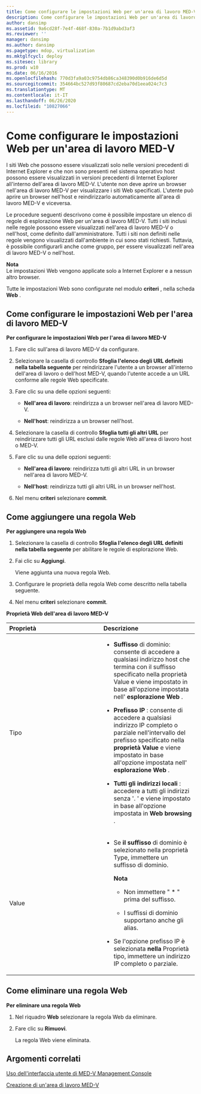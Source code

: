 ```yaml
---
title: Come configurare le impostazioni Web per un'area di lavoro MED-V
description: Come configurare le impostazioni Web per un'area di lavoro MED-V
author: dansimp
ms.assetid: 9a6cd28f-7e4f-468f-830a-7b1d9abd3af3
ms.reviewer: ''
manager: dansimp
ms.author: dansimp
ms.pagetype: mdop, virtualization
ms.mktglfcycl: deploy
ms.sitesec: library
ms.prod: w10
ms.date: 06/16/2016
ms.openlocfilehash: 770d3fa9a03c9754db86ca348390d0b916de6d5d
ms.sourcegitcommit: 354664bc527d93f80687cd2eba70d1eea024c7c3
ms.translationtype: MT
ms.contentlocale: it-IT
ms.lasthandoff: 06/26/2020
ms.locfileid: "10827066"
---
```

# Come configurare le impostazioni Web per un'area di lavoro MED-V


I siti Web che possono essere visualizzati solo nelle versioni precedenti di Internet Explorer e che non sono presenti nel sistema operativo host possono essere visualizzati in versioni precedenti di Internet Explorer all'interno dell'area di lavoro MED-V. L'utente non deve aprire un browser nell'area di lavoro MED-V per visualizzare i siti Web specificati. L'utente può aprire un browser nell'host e reindirizzarlo automaticamente all'area di lavoro MED-V e viceversa.

Le procedure seguenti descrivono come è possibile impostare un elenco di regole di esplorazione Web per un'area di lavoro MED-V. Tutti i siti inclusi nelle regole possono essere visualizzati nell'area di lavoro MED-V o nell'host, come definito dall'amministratore. Tutti i siti non definiti nelle regole vengono visualizzati dall'ambiente in cui sono stati richiesti. Tuttavia, è possibile configurarli anche come gruppo, per essere visualizzati nell'area di lavoro MED-V o nell'host.

**Nota**  
Le impostazioni Web vengono applicate solo a Internet Explorer e a nessun altro browser.



Tutte le impostazioni Web sono configurate nel modulo **criteri** , nella scheda **Web** .

## Come configurare le impostazioni Web per l'area di lavoro MED-V


**Per configurare le impostazioni Web per l'area di lavoro MED-V**

1.  Fare clic sull'area di lavoro MED-V da configurare.

2.  Selezionare la casella di controllo **Sfoglia l'elenco degli URL definiti nella tabella seguente** per reindirizzare l'utente a un browser all'interno dell'area di lavoro o dell'host MED-V, quando l'utente accede a un URL conforme alle regole Web specificate.

3.  Fare clic su una delle opzioni seguenti:

    -   **Nell'area di lavoro**: reindirizza a un browser nell'area di lavoro MED-V.

    -   **Nell'host**: reindirizza a un browser nell'host.

4.  Selezionare la casella di controllo **Sfoglia tutti gli altri URL** per reindirizzare tutti gli URL esclusi dalle regole Web all'area di lavoro host o MED-V.

5.  Fare clic su una delle opzioni seguenti:

    -   **Nell'area di lavoro**: reindirizza tutti gli altri URL in un browser nell'area di lavoro MED-V.

    -   **Nell'host**: reindirizza tutti gli altri URL in un browser nell'host.

6.  Nel menu **criteri** selezionare **commit**.

## Come aggiungere una regola Web


**Per aggiungere una regola Web**

1.  Selezionare la casella di controllo **Sfoglia l'elenco degli URL definiti nella tabella seguente** per abilitare le regole di esplorazione Web.

2.  Fai clic su **Aggiungi**.

    Viene aggiunta una nuova regola Web.

3.  Configurare le proprietà della regola Web come descritto nella tabella seguente.

4.  Nel menu **criteri** selezionare **commit**.

**Proprietà Web dell'area di lavoro MED-V**

<table>
<colgroup>
<col width="50%" />
<col width="50%" />
</colgroup>
<thead>
<tr class="header">
<th align="left">Proprietà</th>
<th align="left">Descrizione</th>
</tr>
</thead>
<tbody>
<tr class="odd">
<td align="left"><p>Tipo</p></td>
<td align="left"><ul>
<li><p><strong>Suffisso </strong> di dominio: consente di accedere a qualsiasi indirizzo host che termina con il suffisso specificato nella <strong> </strong> proprietà Value e viene impostato in base all'opzione impostata nell' <strong> esplorazione Web </strong> .</p></li>
<li><p><strong>Prefisso IP </strong> : consente di accedere a qualsiasi indirizzo IP completo o parziale nell'intervallo del prefisso specificato nella <strong> proprietà Value </strong> e viene impostato in base all'opzione impostata nell' <strong> esplorazione Web </strong> .</p></li>
<li><p><strong>Tutti gli indirizzi locali </strong> : accedere a tutti gli indirizzi senza &#39;. &#39; e viene impostato in base all'opzione impostata in <strong> Web browsing </strong> .</p></li>
</ul></td>
</tr>
<tr class="even">
<td align="left"><p>Value</p></td>
<td align="left"><ul>
<li><p>Se <strong> il suffisso </strong> di dominio è selezionato nella <strong> </strong> proprietà Type, immettere un suffisso di dominio.</p>
<div class="alert">
<strong>Nota</strong><br/><ul>
<li><p>Non immettere &quot; * &quot; prima del suffisso.</p></li>
<li><p>I suffissi di dominio supportano anche gli alias.</p></li>
</ul>
</div>
<div>

</div></li>
<li><p>Se l'opzione prefisso IP è selezionata <strong> nella </strong> Proprietà tipo, immettere un indirizzo IP completo o parziale.</p></li>
</ul></td>
</tr>
</tbody>
</table>



## Come eliminare una regola Web


**Per eliminare una regola Web**

1.  Nel riquadro **Web** selezionare la regola Web da eliminare.

2.  Fare clic su **Rimuovi**.

    La regola Web viene eliminata.

## Argomenti correlati


[Uso dell'interfaccia utente di MED-V Management Console](using-the-med-v-management-console-user-interface.md)

[Creazione di un'area di lavoro MED-V](creating-a-med-v-workspacemedv-10-sp1.md)









